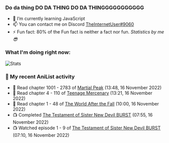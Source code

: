 ### Do da thing DO DA THING DO DA THINGGGGGGGGGGG

<!-- **TheInternetUser0/TheInternetUser0** is a ✨ _special_ ✨ repository because its `README.md` (this file) appears on your GitHub profile. -->


- 🌱 I’m currently learning JavaScript
- 📫 You can contact me on Discord [TheInternetUser#9060](https://discord.com/users/534117072796385300)
- ⚡ Fun fact: 80% of the Fun fact is neither a fact nor fun. _Statistics by me 😎_

### What I'm doing right now:
![Stats](https://discord.c99.nl/widget/theme-3/534117072796385300.png)

### 🌸 My recent AniList activity

<!-- ANILIST_ACTIVITY:start -->

-   📖 Read chapter 1001 - 2783 of [Martial Peak](https://anilist.co/manga/104494) (13:48, 16 November 2022)
-   📖 Read chapter 4 - 110 of [Teenage Mercenary](https://anilist.co/manga/126297) (13:21, 16 November 2022)
-   📖 Read chapter 1 - 48 of [The World After the Fall](https://anilist.co/manga/144957) (10:00, 16 November 2022)
-   📺 Completed [The Testament of Sister New Devil BURST](https://anilist.co/anime/21110) (07:55, 16 November 2022)
-   📺 Watched episode 1 - 9 of [The Testament of Sister New Devil BURST](https://anilist.co/anime/21110) (07:10, 16 November 2022)

<!-- ANILIST_ACTIVITY:end -->
